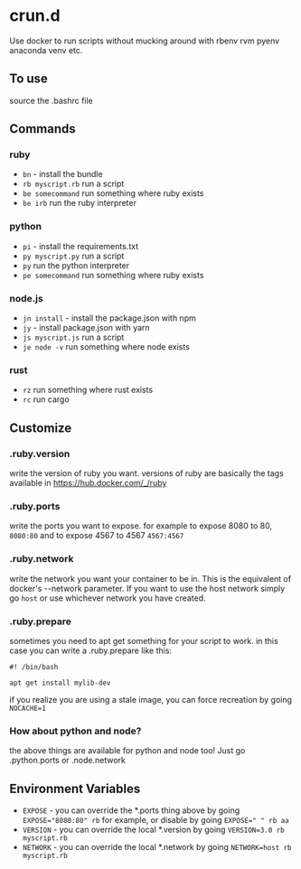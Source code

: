 crun.d
======

Use docker to run scripts without mucking around with rbenv rvm pyenv anaconda venv etc.

To use
------

source the .bashrc file

Commands
--------

### ruby
- `bn` - install the bundle
- `rb myscript.rb` run a script
- `be somecommand` run something where ruby exists
- `be irb` run the ruby interpreter

### python
- `pi` - install the requirements.txt
- `py myscript.py` run a script
- `py` run the python interpreter
- `pe somecommand` run something where ruby exists

### node.js
- `jn install` - install the package.json with npm
- `jy` - install package.json with yarn
- `js myscript.js` run a script
- `je node -v` run something where node exists

### rust
- `rz` run something where rust exists
- `rc` run cargo

Customize
---------

### .ruby.version

write the version of ruby you want. versions of ruby are basically the tags available in https://hub.docker.com/_/ruby

### .ruby.ports

write the ports you want to expose. for example to expose 8080 to 80, `8080:80` and to expose 4567 to 4567 `4567:4567`

### .ruby.network

write the network you want your container to be in. This is the equivalent of docker's --network parameter. If you want to use the host
network simply go `host` or use whichever network you have created.

### .ruby.prepare

sometimes you need to apt get something for your script to work. in this case you can write a .ruby.prepare like this:

```
#! /bin/bash

apt get install mylib-dev
```

if you realize you are using a stale image, you can force recreation by going `NOCACHE=1`

### How about python and node?

the above things are available for python and node too! Just go .python.ports or .node.network

Environment Variables
---------------------

- `EXPOSE` - you can override the *.ports thing above by going `EXPOSE="8080:80" rb` for example, or disable by going `EXPOSE=" " rb aa`
- `VERSION` - you can override the local *.version by going `VERSION=3.0 rb myscript.rb`
- `NETWORK` - you can override the local *.network by going `NETWORK=host rb myscript.rb`
